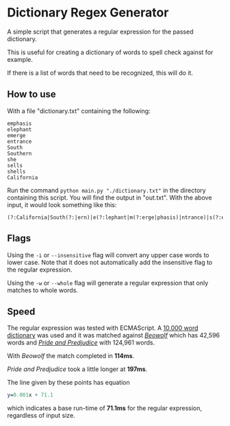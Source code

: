 # Dictionary Regex Generator
A simple script that generates a regular expression for the passed dictionary.

This is useful for creating a dictionary of words to spell check against for example.

If there is a list of words that need to be recognized, this will do it.

## How to use

With a file "dictionary.txt" containing the following:

```Text
emphasis
elephant
emerge
entrance
South
Southern
she
sells
shells
California
```

Run the command `python main.py "./dictionary.txt"` in the directory containing this script. You will find the output in "out.txt". With the above input, it would look something like this:

```Regular Expression
(?:California|South(?:|ern)|e(?:lephant|m(?:erge|phasis)|ntrance)|s(?:ells|he(?:|lls)))
```

## Flags

Using the `-i` or `--insensitive` flag will convert any upper case words to lower case. Note that it does not automatically add the insensitive flag to the regular expression.

Using the `-w` or `--whole` flag will generate a regular expression that only matches to whole words.

## Speed

The regular expression was tested with ECMAScript. A [10,000 word dictionary](https://www.mit.edu/~ecprice/wordlist.10000) was used and it was matched against [*Beowolf*](http://www.gutenberg.org/cache/epub/16328/pg16328.txt) which has 42,596 words and [*Pride and Predjudice*](https://www.gutenberg.org/files/1342/1342-0.txt) with 124,961 words.

With *Beowolf* the match completed in **114ms**.

*Pride and Predjudice* took a little longer at **197ms**.

The line given by these points has equation
```Mathematica
y=0.001x + 71.1
```
which indicates a base run-time of **71.1ms** for the regular expression, regardless of input size.
